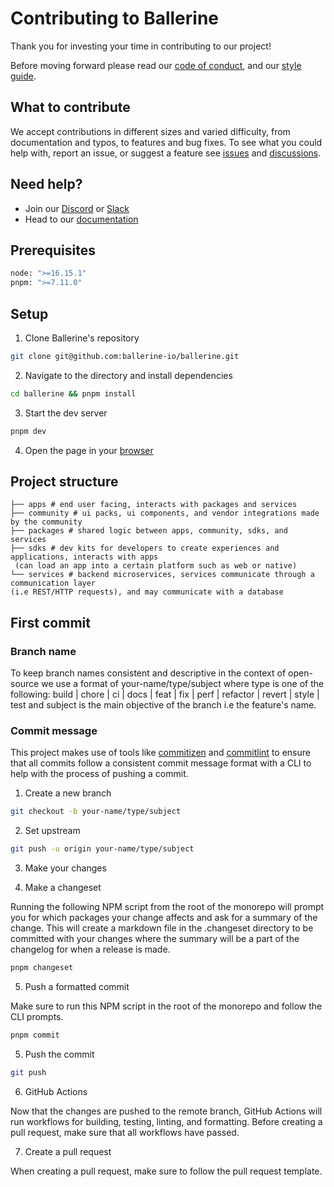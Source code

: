 # Contributing to Ballerine

Thank you for investing your time in contributing to our project!

Before moving forward please read our [code of conduct](CODE_OF_CONDUCT.md), and our [style guide](STYLE_GUIDE.md).

## What to contribute

We accept contributions in different sizes and varied difficulty, from documentation and typos, to features and bug fixes. To see what you could help with, report an issue, or suggest a feature see [issues](https://github.com/ballerine-io/ballerine/issues) and [discussions](https://github.com/ballerine-io/ballerine/discussions).

## Need help?

- Join our [Discord](https://discord.gg/e2rQE4YygA) or [Slack](https://join.slack.com/t/ballerine-oss/shared_invite/zt-1iu6otkok-OqBF3TrcpUmFd9oUjNs2iw)
- Head to our [documentation](README.md)

## Prerequisites

```bash
node: ">=16.15.1"
pnpm: ">=7.11.0"
```

## Setup
1. Clone Ballerine's repository
```bash
git clone git@github.com:ballerine-io/ballerine.git
```
2. Navigate to the directory and install dependencies
```bash
cd ballerine && pnpm install
```
3. Start the dev server
```bash
pnpm dev
```
4. Open the page in your [browser](http://localhost:3000/)

## Project structure

```
├── apps # end user facing, interacts with packages and services
├── community # ui packs, ui components, and vendor integrations made by the community
├── packages # shared logic between apps, community, sdks, and services
├── sdks # dev kits for developers to create experiences and applications, interacts with apps
 (can load an app into a certain platform such as web or native)
└── services # backend microservices, services communicate through a communication layer
(i.e REST/HTTP requests), and may communicate with a database
```

## First commit

### Branch name
To keep branch names consistent and descriptive in the context of open-source we use a format of your-name/type/subject where type is one of the following:
build | chore | ci | docs | feat | fix | perf | refactor | revert | style | test
and subject is the main objective of the branch i.e the feature's name.

### Commit message
This project makes use of tools like [commitizen](https://github.com/commitizen/cz-cli) and [commitlint](https://github.com/conventional-changelog/commitlint) to ensure that all commits follow a consistent commit message format with a CLI to help with the process of pushing a commit.

1. Create a new branch
```bash
git checkout -b your-name/type/subject
```

2. Set upstream
```bash
git push -u origin your-name/type/subject
```

3. Make your changes

4. Make a changeset

Running the following NPM script from the root of the monorepo will prompt you for which packages your change affects and ask for a summary of the change. This will create a markdown file in the .changeset directory to be committed with your changes where the summary will be a part of the changelog for when a release is made.

```bash
pnpm changeset
```

5. Push a formatted commit

Make sure to run this NPM script in the root of the monorepo and follow the CLI prompts.

```bash
pnpm commit
```

5. Push the commit
```bash
git push
```

6. GitHub Actions

Now that the changes are pushed to the remote branch, GitHub Actions will run workflows for building, testing, linting, and formatting. Before creating a pull request, make sure that all workflows have passed.

7. Create a pull request

When creating a pull request, make sure to follow the pull request template.


